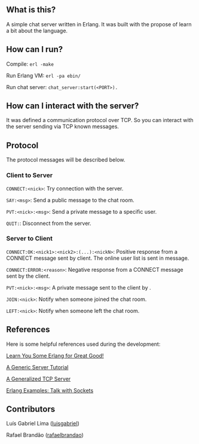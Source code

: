 ## What is this?
A simple chat server written in Erlang.
It was built with the propose of learn a bit about the language.
## How can I run?
Compile: `erl -make`

Run Erlang VM: `erl -pa ebin/`

Run chat server: `chat_server:start(<PORT>).`
## How can I interact with the server?
It was defined a communication protocol over TCP. So you can interact with the server sending via TCP known messages.
## Protocol
The protocol messages will be described below.
### Client to Server
`CONNECT:<nick>`: Try connection with the server.

`SAY:<msg>`: Send a public message to the chat room.

`PVT:<nick>:<msg>`: Send a private message to a specific user.

`QUIT:`: Disconnect from the server.
### Server to Client
`CONNECT:OK:<nick1>:<nick2>:(...):<nickN>`: Positive response from a CONNECT message sent by client. The online user list is sent in message.

`CONNECT:ERROR:<reason>`: Negative response from a CONNECT message sent by the client.

`PVT:<nick>:<msg>`: A private message sent to the client by <nick>.

`JOIN:<nick>`: Notify when someone joined the chat room.

`LEFT:<nick>`: Notify when someone left the chat room.
## References
Here is some helpful references used during the development:

[Learn You Some Erlang for Great Good!](http://learnyousomeerlang.com/)

[A Generic Server Tutorial](http://20bits.com/articles/erlang-a-generic-server-tutorial/)

[A Generalized TCP Server](http://20bits.com/articles/erlang-a-generalized-tcp-server/)

[Erlang Examples: Talk with Sockets](http://www.zorched.net/2008/05/29/erlang-examples-talk-with-sockets/)
## Contributors
Luís Gabriel Lima ([luisgabriel](https://github.com/luisgabriel))

Rafael Brandão ([rafaelbrandao](https://github.com/rafaelbrandao))
